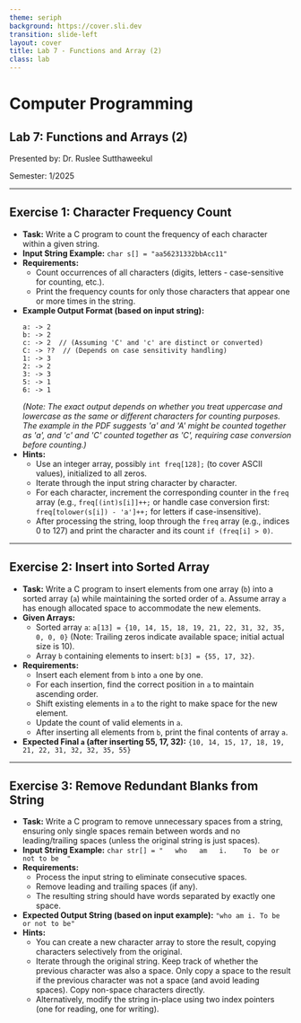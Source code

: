 ```yaml
---
theme: seriph
background: https://cover.sli.dev
transition: slide-left
layout: cover
title: Lab 7 - Functions and Array (2)
class: lab
---
```


# Computer Programming
## Lab 7: Functions and Arrays (2)

Presented by: Dr. Ruslee Sutthaweekul

Semester: 1/2025

---

## Exercise 1: Character Frequency Count

* **Task:** Write a C program to count the frequency of each character within a given string.
* **Input String Example:** `char s[] = "aa56231332bbAcc11"`
* **Requirements:**
    * Count occurrences of all characters (digits, letters - case-sensitive for counting, etc.).
    * Print the frequency counts for only those characters that appear one or more times in the string.
* **Example Output Format (based on input string):**
    ```
    a: -> 2
    b: -> 2
    c: -> 2  // (Assuming 'C' and 'c' are distinct or converted)
    C: -> ??  // (Depends on case sensitivity handling)
    1: -> 3
    2: -> 2
    3: -> 3
    5: -> 1
    6: -> 1
    ```
    *(Note: The exact output depends on whether you treat uppercase and lowercase as the same or different characters for counting purposes. The example in the PDF suggests 'a' and 'A' might be counted together as 'a', and 'c' and 'C' counted together as 'C', requiring case conversion before counting.)*
* **Hints:**
    * Use an integer array, possibly `int freq[128];` (to cover ASCII values), initialized to all zeros.
    * Iterate through the input string character by character.
    * For each character, increment the corresponding counter in the `freq` array (e.g., `freq[(int)s[i]]++;` or handle case conversion first: `freq[tolower(s[i]) - 'a']++;` for letters if case-insensitive).
    * After processing the string, loop through the `freq` array (e.g., indices 0 to 127) and print the character and its count `if (freq[i] > 0)`.

---

## Exercise 2: Insert into Sorted Array

* **Task:** Write a C program to insert elements from one array (`b`) into a sorted array (`a`) while maintaining the sorted order of `a`. Assume array `a` has enough allocated space to accommodate the new elements.
* **Given Arrays:**
    * Sorted array `a`: `a[13] = {10, 14, 15, 18, 19, 21, 22, 31, 32, 35, 0, 0, 0}` (Note: Trailing zeros indicate available space; initial actual size is 10).
    * Array `b` containing elements to insert: `b[3] = {55, 17, 32}`.
* **Requirements:**
    * Insert each element from `b` into `a` one by one.
    * For each insertion, find the correct position in `a` to maintain ascending order.
    * Shift existing elements in `a` to the right to make space for the new element.
    * Update the count of valid elements in `a`.
    * After inserting all elements from `b`, print the final contents of array `a`.
* **Expected Final `a` (after inserting 55, 17, 32):** `{10, 14, 15, 17, 18, 19, 21, 22, 31, 32, 32, 35, 55}`

---

## Exercise 3: Remove Redundant Blanks from String

* **Task:** Write a C program to remove unnecessary spaces from a string, ensuring only single spaces remain between words and no leading/trailing spaces (unless the original string is just spaces).
* **Input String Example:** `char str[] = "   who   am   i.    To  be or  not to be  "`
* **Requirements:**
    * Process the input string to eliminate consecutive spaces.
    * Remove leading and trailing spaces (if any).
    * The resulting string should have words separated by exactly one space.
* **Expected Output String (based on input example):** `"who am i. To be or not to be"`
* **Hints:**
    * You can create a new character array to store the result, copying characters selectively from the original.
    * Iterate through the original string. Keep track of whether the previous character was also a space. Only copy a space to the result if the previous character was not a space (and avoid leading spaces). Copy non-space characters directly.
    * Alternatively, modify the string in-place using two index pointers (one for reading, one for writing).
